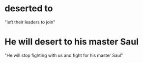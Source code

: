 # deserted to

"left their leaders to join"

# He will desert to his master Saul

"He will stop fighting with us and fight for his master Saul"


